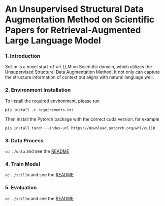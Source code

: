 # An Unsupervised Structural Data Augmentation Method on Scientific Papers for Retrieval-Augmented Large Language Model


<span id='introduction'/>

### 1. Introduction

Scillm is a novel start-of-art LLM on Scientific domain, which utilizes the Unsupervised Structural Data Augmentation Method. It not only can capture the structure information of context but aligns with natural language well. 

<span id='environment'/>

### 2. Environment Installation

To install the required environment, please run
```
pip install -r requirements.txt
```

Then install the Pytorch package with the correct cuda version, for example
```
pip install torch --index-url https://download.pytorch.org/whl/cu118
```

### 3. Data Process

`cd ./data` and see the [README](./data/README.md)

### 4. Train Model

`cd ./scillm` and see the [README](./scillm/README.md)

### 5. Evaluation

`cd ./scillm` and see the [README](./scillm/README.md)